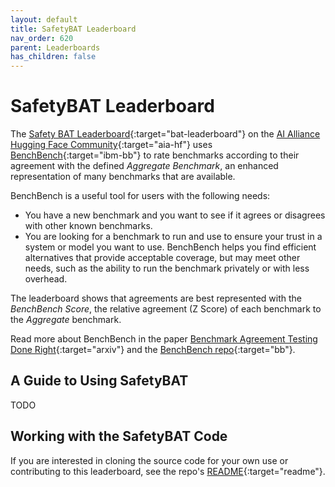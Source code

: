 ```yaml
---
layout: default
title: SafetyBAT Leaderboard
nav_order: 620
parent: Leaderboards
has_children: false
---
```


# SafetyBAT Leaderboard

The [Safety BAT Leaderboard](https://huggingface.co/spaces/aialliance/safetybat){:target="bat-leaderboard"} on the [AI Alliance Hugging Face Community](https://huggingface.co/aialliance){:target="aia-hf"} uses [BenchBench](https://github.com/IBM/benchbench){:target="ibm-bb"} to rate benchmarks according to their agreement with the defined _Aggregate Benchmark_, an enhanced representation of many benchmarks that are available.

BenchBench is a useful tool for users with the following needs:

* You have a new benchmark and you want to see if it agrees or disagrees with other known benchmarks.
* You are looking for a benchmark to run and use to ensure your trust in a system or model you want to use. BenchBench helps you find efficient alternatives that provide acceptable coverage, but may meet other needs, such as the ability to run the benchmark privately or with less overhead.

The leaderboard shows that agreements are best represented with the _BenchBench Score_, the relative agreement (Z Score) of each benchmark to the _Aggregate_ benchmark.

Read more about BenchBench in the paper [Benchmark Agreement Testing Done Right](https://arxiv.org/abs/2407.13696){:target="arxiv"} and the [BenchBench repo](https://github.com/IBM/benchbench){:target="bb"}. 

## A Guide to Using SafetyBAT

TODO

## Working with the SafetyBAT Code

If you are interested in cloning the source code for your own use or contributing to this leaderboard, see the repo's [README](https://github.com/The-AI-Alliance/trust-safety-evals/blob/main/README.md#safetybat-leaderboard){:target="readme"}.

